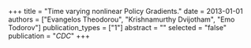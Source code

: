 +++
title = "Time varying nonlinear Policy Gradients."
date = 2013-01-01
authors = ["Evangelos Theodorou", "Krishnamurthy Dvijotham", "Emo Todorov"]
publication_types = ["1"]
abstract = ""
selected = "false"
publication = "*CDC*"
+++

